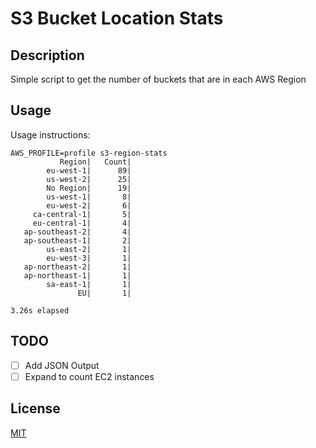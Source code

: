# S3 Bucket Location Stats

## Description

Simple script to get the number of buckets that are in each AWS Region

## Usage

Usage instructions:

```shell
AWS_PROFILE=profile s3-region-stats
           Region|   Count|
        eu-west-1|      89|
        us-west-2|      25|
        No Region|      19|
        us-west-1|       8|
        eu-west-2|       6|
     ca-central-1|       5|
     eu-central-1|       4|
   ap-southeast-2|       4|
   ap-southeast-1|       2|
        us-east-2|       1|
        eu-west-3|       1|
   ap-northeast-2|       1|
   ap-northeast-1|       1|
        sa-east-1|       1|
               EU|       1|

3.26s elapsed
```

## TODO

- [ ] Add JSON Output
- [ ] Expand to count EC2 instances

## License

[MIT](./LICENSE)
